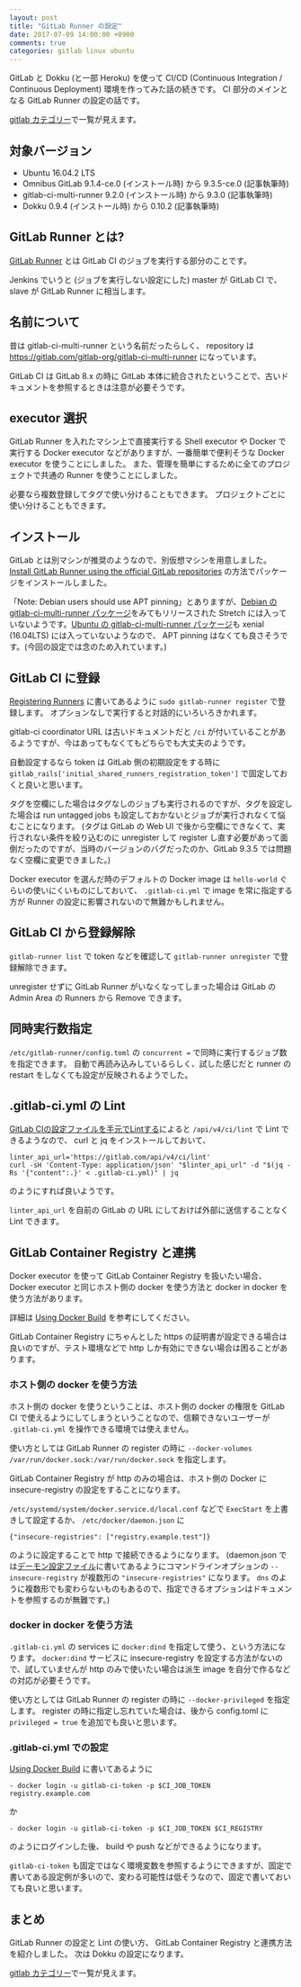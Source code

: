 ```yaml
---
layout: post
title: "GitLab Runner の設定"
date: 2017-07-09 14:00:00 +0900
comments: true
categories: gitlab linux ubuntu
---
```

GitLab と Dokku (と一部 Heroku) を使って CI/CD (Continuous Integration / Continuous Deployment) 環境を作ってみた話の続きです。
CI 部分のメインとなる GitLab Runner の設定の話です。

[gitlab カテゴリー](/blog/categories/gitlab/)で一覧が見えます。

<!--more-->

## 対象バージョン

- Ubuntu 16.04.2 LTS
- Omnibus GitLab 9.1.4-ce.0 (インストール時) から 9.3.5-ce.0 (記事執筆時)
- gitlab-ci-multi-runner 9.2.0 (インストール時) から 9.3.0 (記事執筆時)
- Dokku 0.9.4 (インストール時) から 0.10.2 (記事執筆時)

## GitLab Runner とは?

[GitLab Runner](https://docs.gitlab.com/runner/) とは GitLab CI のジョブを実行する部分のことです。

Jenkins でいうと (ジョブを実行しない設定にした) master が GitLab CI で、 slave が GitLab Runner に相当します。

## 名前について

昔は gitlab-ci-multi-runner という名前だったらしく、 repository は https://gitlab.com/gitlab-org/gitlab-ci-multi-runner になっています。

GitLab CI は GitLab 8.x の時に GitLab 本体に統合されたということで、古いドキュメントを参照するときは注意が必要そうです。

## executor 選択

GitLab Runner を入れたマシン上で直接実行する Shell executor や Docker で実行する Docker executor などがありますが、一番簡単で便利そうな Docker executor を使うことにしました。
また、管理を簡単にするために全てのプロジェクトで共通の Runner を使うことにしました。

必要なら複数登録してタグで使い分けることもできます。
プロジェクトごとに使い分けることもできます。

## インストール

GitLab とは別マシンが推奨のようなので、別仮想マシンを用意しました。
[Install GitLab Runner using the official GitLab repositories](https://docs.gitlab.com/runner/install/linux-repository.html) の方法でパッケージをインストールしました。

「Note: Debian users should use APT pinning」とありますが、[Debian の gitlab-ci-multi-runner パッケージ](https://packages.debian.org/gitlab-ci-multi-runner)をみてもリリースされた Stretch には入っていないようです。[Ubuntu の gitlab-ci-multi-runner パッケージ](https://packages.ubuntu.com/gitlab-ci-multi-runner)も xenial (16.04LTS) には入っていないようなので、 APT pinning はなくても良さそうです。(今回の設定では念のため入れています。)

## GitLab CI に登録

[Registering Runners](https://docs.gitlab.com/runner/register/index.html) に書いてあるように `sudo gitlab-runner register` で登録します。
オプションなしで実行すると対話的にいろいろきかれます。

gitlab-ci coordinator URL は古いドキュメントだと `/ci` が付いていることがあるようですが、今はあってもなくてもどちらでも大丈夫のようです。

自動設定するなら token は GitLab 側の初期設定をする時に `gitlab_rails['initial_shared_runners_registration_token']` で固定しておくと良いと思います。

タグを空欄にした場合はタグなしのジョブも実行されるのですが、タグを設定した場合は run untagged jobs も設定しておかないとジョブが実行されなくて悩むことになります。
(タグは GitLab の Web UI で後から空欄にできなくて、実行されない条件を絞り込むのに unregister して register し直す必要があって面倒だったのですが、当時のバージョンのバグだったのか、GitLab 9.3.5 では問題なく空欄に変更できました。)

Docker executor を選んだ時のデフォルトの Docker image は `hello-world` ぐらいの使いにくいものにしておいて、 `.gitlab-ci.yml` で image を常に指定する方が Runner の設定に影響されないので無難かもしれません。

## GitLab CI から登録解除

`gitlab-runner list` で token などを確認して `gitlab-runner unregister` で登録解除できます。

unregister せずに GitLab Runner がいなくなってしまった場合は GitLab の Admin Area の Runners から Remove できます。

## 同時実行数指定

`/etc/gitlab-runner/config.toml` の `concurrent =` で同時に実行するジョブ数を指定できます。
自動で再読み込みしているらしく、試した感じだと runner の restart をしなくても設定が反映されるようでした。

## .gitlab-ci.yml の Lint

[GitLab CIの設定ファイルを手元でLintする](http://qiita.com/sei40kr/items/407e08cc45f218738d4c)によると `/api/v4/ci/lint` で Lint できるようなので、 curl と jq をインストールしておいて、

    linter_api_url='https://gitlab.com/api/v4/ci/lint'
    curl -sH 'Content-Type: application/json' "$linter_api_url" -d "$(jq -Rs '{"content":.}' < .gitlab-ci.yml)" | jq

のようにすれば良いようです。

`linter_api_url` を自前の GitLab の URL にしておけば外部に送信することなく Lint できます。

## GitLab Container Registry と連携

Docker executor を使って GitLab Container Registry を扱いたい場合、 Docker executor と同じホスト側の docker を使う方法と docker in docker を使う方法があります。

詳細は [Using Docker Build](https://docs.gitlab.com/ce/ci/docker/using_docker_build.html) を参考にしてください。

GitLab Container Registry にちゃんとした https の証明書が設定できる場合は良いのですが、テスト環境などで http しか有効にできない場合は困ることがあります。

### ホスト側の docker を使う方法

ホスト側の docker を使うということは、ホスト側の docker の権限を GitLab CI で使えるようにしてしまうということなので、信頼できないユーザーが `.gitlab-ci.yml` を操作できる環境では使えません。

使い方としては GitLab Runner の register の時に `--docker-volumes /var/run/docker.sock:/var/run/docker.sock` を指定します。

GitLab Container Registry が http のみの場合は、ホスト側の Docker に insecure-registry の設定をすることになります。

`/etc/systemd/system/docker.service.d/local.conf` などで `ExecStart` を上書きして設定するか、 `/etc/docker/daemon.json` に

    {"insecure-registries": ["registry.example.test"]}

のように設定することで http で接続できるようになります。
(daemon.json では[デーモン設定ファイル](http://docs.docker.jp/engine/reference/commandline/daemon.html#daemon-configuration-file)に書いてあるようにコマンドラインオプションの `--insecure-registry` が複数形の `"insecure-registries"` になります。 `dns` のように複数形でも変わらないものもあるので、指定できるオプションはドキュメントを参照するのが無難です。)

### docker in docker を使う方法

`.gitlab-ci.yml` の services に `docker:dind` を指定して使う、という方法になります。
`docker:dind` サービスに insecure-registry を設定する方法がないので、試していませんが http のみで使いたい場合は派生 image を自分で作るなどの対応が必要そうです。

使い方としては GitLab Runner の register の時に `--docker-privileged` を指定します。
register の時に指定し忘れていた場合は、後から config.toml に `privileged = true` を追加でも良いと思います。

### .gitlab-ci.yml での設定

[Using Docker Build](https://docs.gitlab.com/ce/ci/docker/using_docker_build.html) に書いてあるように

    - docker login -u gitlab-ci-token -p $CI_JOB_TOKEN registry.example.com

か

    - docker login -u gitlab-ci-token -p $CI_JOB_TOKEN $CI_REGISTRY

のようにログインした後、 build や push などができるようになります。

`gitlab-ci-token` も固定ではなく環境変数を参照するようにできますが、固定で書いてある設定例が多いので、変わる可能性は低そうなので、固定で書いておいても良いと思います。

## まとめ

GitLab Runner の設定と Lint の使い方、 GitLab Container Registry と連携方法を紹介しました。
次は Dokku の設定になります。

[gitlab カテゴリー](/blog/categories/gitlab/)で一覧が見えます。
